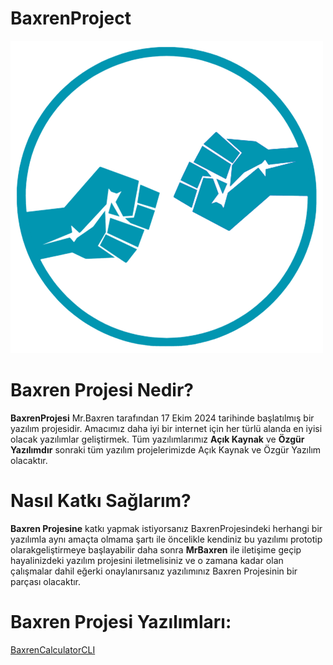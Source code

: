 # BaxrenProject
![Logo](bos1(1).png)

# Baxren Projesi Nedir?
**BaxrenProjesi** Mr.Baxren tarafından 17 Ekim 2024 tarihinde başlatılmış bir yazılım projesidir.
Amacımız daha iyi bir internet için her türlü alanda en iyisi olacak yazılımlar geliştirmek.
Tüm yazılımlarımız **Açık Kaynak** ve **Özgür Yazılımdır** sonraki tüm yazılım projelerimizde Açık Kaynak ve Özgür Yazılım olacaktır.

# Nasıl Katkı Sağlarım?
**Baxren Projesine** katkı yapmak istiyorsanız BaxrenProjesindeki herhangi bir yazılımla aynı amaçta olmama şartı ile öncelikle kendiniz bu yazılımı prototip olarakgeliştirmeye başlayabilir daha sonra **MrBaxren** ile iletişime geçip hayalinizdeki yazılım projesini iletmelisiniz ve o zamana kadar olan çalışmalar dahil eğerki onaylanırsanız yazılımınız Baxren Projesinin bir parçası olacaktır.

# Baxren Projesi Yazılımları:
[BaxrenCalculatorCLI](https://github.com/MrBaxren/BaxrenCalculatorCLI)
